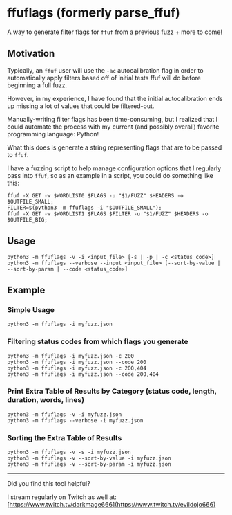 # ffuflags (formerly parse_ffuf)

A way to generate filter flags for `ffuf` from a previous fuzz + more to come!

## Motivation

Typically, an `ffuf` user will use the `-ac` autocalibration flag in order to automatically apply filters based off of initial tests ffuf will do before beginning a full fuzz.

However, in my experience, I have found that the initial autocalibration ends up missing a lot of values that could be filtered-out. 

Manually-writing filter flags has been time-consuming, but I realized that I could automate the process with my current (and possibly overall) favorite programming language: Python!

What this does is generate a string representing flags that are to be passed to `ffuf`. 

I have a fuzzing script to help manage configuration options that I regularly pass into `ffuf`, so as an example in a script, you could do something like this:

```
ffuf -X GET -w $WORDLIST0 $FLAGS -u "$1/FUZZ" $HEADERS -o $OUTFILE_SMALL;
FILTER=$(python3 -m ffuflags -i "$OUTFILE_SMALL");
ffuf -X GET -w $WORDLIST1 $FLAGS $FILTER -u "$1/FUZZ" $HEADERS -o $OUTFILE_BIG;
```


## Usage

```
python3 -m ffuflags -v -i <input_file> [-s | -p | -c <status_code>]
python3 -m ffuflags --verbose --input <input_file> [--sort-by-value | --sort-by-param | --code <status_code>]
```

## Example

### Simple Usage

```
python3 -m ffuflags -i myfuzz.json 
```

### Filtering status codes from which flags you generate

```
python3 -m ffuflags -i myfuzz.json -c 200
python3 -m ffuflags -i myfuzz.json --code 200
python3 -m ffuflags -i myfuzz.json -c 200,404
python3 -m ffuflags -i myfuzz.json --code 200,404
```

### Print Extra Table of Results by Category (status code, length, duration, words, lines)

```
python3 -m ffuflags -v -i myfuzz.json 
python3 -m ffuflags --verbose -i myfuzz.json 
```

### Sorting the Extra Table of Results 

```
python3 -m ffuflags -v -s -i myfuzz.json 
python3 -m ffuflags -v --sort-by-value -i myfuzz.json 
python3 -m ffuflags -v --sort-by-param -i myfuzz.json 
```

-----

Did you find this tool helpful? 

I stream regularly on Twitch as well at: [https://www.twitch.tv/darkmage666](https://www.twitch.tv/evildojo666)


